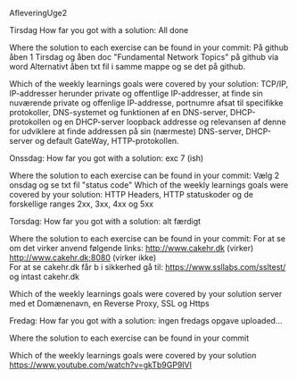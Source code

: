 AfleveringUge2


Tirsdag
How far you got with a solution:
All done

Where the solution to each exercise can be found in your commit:
På github åben 1 Tirsdag og åben doc "Fundamental Network Topics" på github via word 
             Alternativt åben txt fil i samme mappe og se det på github.

Which of the weekly learnings goals were covered by your solution:
 TCP/IP, IP-addresser herunder private og offentlige IP-addresser,
 at finde sin nuværende private og offenlige IP-addresse,
 portnumre afsat til specifikke protokoller, DNS-systemet og funktionen af en DNS-server,
 DHCP-protokollen og en DHCP-server
 loopback addresse og relevansen af denne for udviklere
 at finde addressen på sin (nærmeste) DNS-server, DHCP-server og default GateWay,
 HTTP-protokollen.

Onssdag:
How far you got with a solution: exc 7 (ish)

Where the solution to each exercise can be found in your commit: 
Vælg 2 onsdag og se txt fil "status code"
Which of the weekly learnings goals were covered by your solution:
 HTTP Headers, HTTP statuskoder og de forskellige ranges 2xx, 3xx, 4xx og 5xx


Torsdag:
How far you got with a solution: alt færdigt

Where the solution to each exercise can be found in your commit:
For at se om det virker anvend følgende links:
http://www.cakehr.dk (virker)
http://www.cakehr.dk;8080 (virker ikke)  
For at se cakehr.dk får b i sikkerhed gå til: https://www.ssllabs.com/ssltest/
og intast cakehr.dk

Which of the weekly learnings goals were covered by your solution
server med et Domænenavn, en Reverse Proxy, SSL og Https

Fredag:
How far you got with a solution: 
ingen fredags opgave uploaded... 

Where the solution to each exercise can be found in your commit 

Which of the weekly learnings goals were covered by your solution
https://www.youtube.com/watch?v=gkTb9GP9lVI